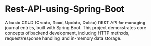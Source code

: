 # Rest-API-using-Spring-Boot
A basic CRUD (Create, Read, Update, Delete) REST API for managing journal entries, built with Spring Boot. This project demonstrates core concepts of backend development, including HTTP methods, request/response handling, and in-memory data storage.
